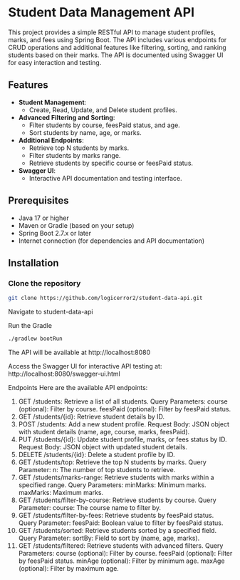 # Student Data Management API

This project provides a simple RESTful API to manage student profiles, marks, and fees using Spring Boot. The API includes various endpoints for CRUD operations and additional features like filtering, sorting, and ranking students based on their marks. The API is documented using Swagger UI for easy interaction and testing.

## Features
- **Student Management**: 
  - Create, Read, Update, and Delete student profiles.
- **Advanced Filtering and Sorting**: 
  - Filter students by course, feesPaid status, and age.
  - Sort students by name, age, or marks.
- **Additional Endpoints**:
  - Retrieve top N students by marks.
  - Filter students by marks range.
  - Retrieve students by specific course or feesPaid status.
- **Swagger UI**: 
  - Interactive API documentation and testing interface.

## Prerequisites

- Java 17 or higher
- Maven or Gradle (based on your setup)
- Spring Boot 2.7.x or later
- Internet connection (for dependencies and API documentation)

## Installation

### Clone the repository
```bash
git clone https://github.com/logicerror2/student-data-api.git
```
Navigate to student-data-api

Run the Gradle
```bash
./gradlew bootRun
```

The API will be available at http://localhost:8080

Access the Swagger UI for interactive API testing at: http://localhost:8080/swagger-ui.html

Endpoints
Here are the available API endpoints:

1. GET /students: Retrieve a list of all students.
Query Parameters:
course (optional): Filter by course.
feesPaid (optional): Filter by feesPaid status.
2. GET /students/{id}: Retrieve student details by ID.
3. POST /students: Add a new student profile.
Request Body: JSON object with student details (name, age, course, marks, feesPaid).
4. PUT /students/{id}: Update student profile, marks, or fees status by ID.
Request Body: JSON object with updated student details.
5. DELETE /students/{id}: Delete a student profile by ID.
6. GET /students/top: Retrieve the top N students by marks.
Query Parameter:
n: The number of top students to retrieve.
7. GET /students/marks-range: Retrieve students with marks within a specified range.
Query Parameters:
minMarks: Minimum marks.
maxMarks: Maximum marks.
8. GET /students/filter-by-course: Retrieve students by course.
Query Parameter:
course: The course name to filter by.
9. GET /students/filter-by-fees: Retrieve students by feesPaid status.
Query Parameter:
feesPaid: Boolean value to filter by feesPaid status.
10. GET /students/sorted: Retrieve students sorted by a specified field.
Query Parameter:
sortBy: Field to sort by (name, age, marks).
11. GET /students/filtered: Retrieve students with advanced filters.
Query Parameters:
course (optional): Filter by course.
feesPaid (optional): Filter by feesPaid status.
minAge (optional): Filter by minimum age.
maxAge (optional): Filter by maximum age.

